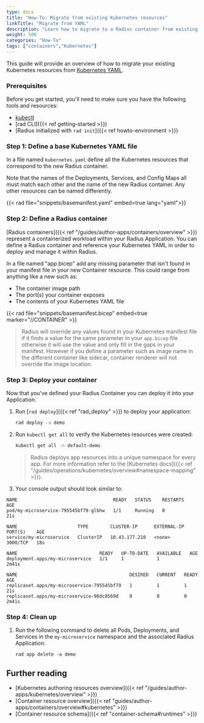 ```yaml
---
type: docs
title: "How-To: Migrate from existing Kubernetes resources"
linkTitle: "Migrate from YAML"
description: "Learn how to migrate to a Radius container from existing Kubernetes YAML"
weight: 500
categories: "How-To"
tags: ["containers","Kubernetes"]
---
```


This guide will provide an overview of how to migrate your existing Kubernetes resources from [Kubernetes YAML](https://kubernetes.io/docs/concepts/workloads/controllers/deployment/#writing-a-deployment-spec). 

### Prerequisites

Before you get started, you'll need to make sure you have the following tools and resources:

- [kubectl](https://kubernetes.io/docs/tasks/tools/install-kubectl/)
- [rad CLI]({{< ref getting-started >}})
- [Radius initialized with `rad init`]({{< ref howto-environment >}})

### Step 1: Define a base Kubernetes YAML file

In a file named `kubernetes.yaml` define all the Kubernetes resources that correspond to the new Radius container.

Note that the names of the Deployments, Services, and Config Maps all must match each other and the name of the new Radius container. Any other resources can be named differently.

{{< rad file="snippets/basemanifest.yaml" embed=true lang="yaml">}}

### Step 2: Define a Radius container

[Radius containers]({{< ref "/guides/author-apps/containers/overview" >}}) represent a containerized workload within your Radius Application. You can define a Radius container and reference your Kubernetes YAML in order to deploy and manage it within Radius.

In a file named "app.bicep" add any missing parameter that isn't found in your manifest file in your new Container resource. This could range from anything like a new such as:

- The container image path
- The port(s) your container exposes
- The contents of your Kubernetes YAML file


{{< rad file="snippets/basemanifest.bicep" embed=true marker="//CONTAINER" >}}

> Radius will override any values found in your Kubernetes manifest file if it finds a value for the same parameter in your `app.bicep` file otherwise it will use the value and only fill in the gaps in your manifest. However if you define a parameter such as  image name in the different container like sidecar, container renderer will not override the image location.

### Step 3: Deploy your container

Now that you've defined your Radius Container you can deploy it into your Application.

1. Run [`rad deploy`]({{< ref "rad_deploy" >}}) to deploy your application:

    ```bash
    rad deploy -a demo
    ```

2. Run `kubectl get all` to verify the Kubernetes resources were created:

    ```bash
    kubectl get all -n default-demo
    ```
   
   > Radius deploys app resources into a unique namespace for every app. For more information refer to the [Kubernetes docs]({{< ref "/guides/operations/kubernetes/overview#namespace-mapping" >}}).
3. Your console output should look similar to:
```
NAME                                   READY   STATUS    RESTARTS   AGE
pod/my-microservice-795545bf79-glbhw   1/1     Running   0          21s

NAME                      TYPE        CLUSTER-IP      EXTERNAL-IP   PORT(S)    AGE
service/my-microservice   ClusterIP   10.43.177.210   <none>        3000/TCP   18s

NAME                              READY   UP-TO-DATE   AVAILABLE   AGE
deployment.apps/my-microservice   1/1     1            1           2m41s

NAME                                         DESIRED   CURRENT   READY   AGE
replicaset.apps/my-microservice-795545bf79   1         1         1       21s
replicaset.apps/my-microservice-96dc8569d    0         0         0       2m41s
```
### Step 4: Clean up

1. Run the following command to delete all Pods, Deployments, and Services in the `my-microservice` namespace and the associated Radius Application:

    ```
    rad app delete -a demo
    ```

## Further reading

- [Kubernetes authoring resources overview]({{< ref "/guides/author-apps/kubernetes/overview" >}})
- [Container resource overview]({{< ref "guides/author-apps/containers/overview#kubernetes" >}})
- [Container resource schema]({{< ref "container-schema#runtimes" >}})